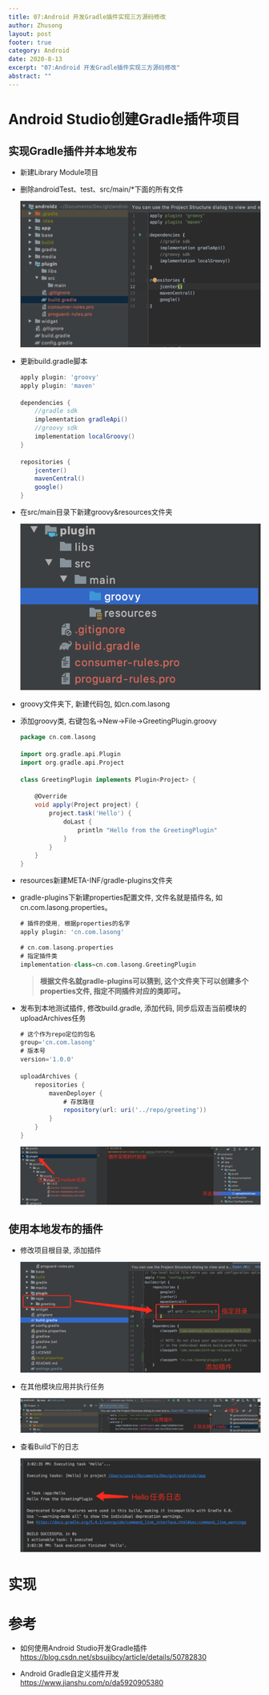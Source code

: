 ```yaml
---
title: 07:Android 开发Gradle插件实现三方源码修改
author: Zhusong
layout: post
footer: true
category: Android
date: 2020-8-13
excerpt: "07:Android 开发Gradle插件实现三方源码修改"
abstract: ""
---
```


# Android Studio创建Gradle插件项目

## 实现Gradle插件并本地发布

* 新建Library Module项目
* 删除androidTest、test、src/main/*下面的所有文件

	![](./plugin_0.png)
	
* 更新build.gradle脚本

	```groovy
	apply plugin: 'groovy'
	apply plugin: 'maven'
	
	dependencies {
	    //gradle sdk
	    implementation gradleApi()
	    //groovy sdk
	    implementation localGroovy()
	}
	
	repositories {
	    jcenter()
	    mavenCentral()
	    google()
	}
	```
* 在src/main目录下新建groovy&resources文件夹

	![](./plugin_1.png)
	
* groovy文件夹下, 新建代码包, 如cn.com.lasong
* 添加groovy类, 右键包名->New->File->GreetingPlugin.groovy

	```groovy
	package cn.com.lasong

	import org.gradle.api.Plugin
	import org.gradle.api.Project
	
	class GreetingPlugin implements Plugin<Project> {
	
	    @Override
	    void apply(Project project) {
	        project.task('Hello') {
	            doLast {
	                println "Hello from the GreetingPlugin"
	            }
	        }
	    }
	}
	```
* resources新建META-INF/gradle-plugins文件夹
* gradle-plugins下新建properties配置文件, 文件名就是插件名, 如cn.com.lasong.properties。

	```groovy
	# 插件的使用, 根据properties的名字
	apply plugin: 'cn.com.lasong'
	```
	```groovy
	# cn.com.lasong.properties
	# 指定插件类
	implementation-class=cn.com.lasong.GreetingPlugin
	```

	> __根据文件名就gradle-plugins可以猜到, 这个文件夹下可以创建多个properties文件, 指定不同插件对应的类即可。__

* 发布到本地测试插件, 修改build.gradle, 添加代码, 同步后双击当前模块的uploadArchives任务

	```groovy
	# 这个作为repo定位的包名
	group='cn.com.lasong'
	# 版本号
	version='1.0.0'
	
	uploadArchives {
	    repositories {
	        mavenDeployer {
	        	# 存放路径
	            repository(url: uri('../repo/greeting'))
	        }
	    }
	}
	```
	![](./plugin_2.png)

## 使用本地发布的插件

* 修改项目根目录, 添加插件

	![](./plugin_3.png)

* 在其他模块应用并执行任务

	![](./plugin_4.png)

* 查看Build下的日志		

	![](./plugin_5.png)

#  实现
	
# 参考

* 如何使用Android Studio开发Gradle插件  
<https://blog.csdn.net/sbsujjbcy/article/details/50782830>

* Android Gradle自定义插件开发  
<https://www.jianshu.com/p/da5920905380>